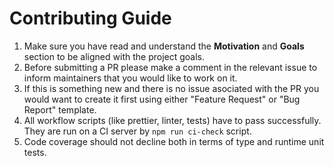 # Contributing Guide

1. Make sure you have read and understand the **Motivation** and **Goals** section to be aligned with the project goals.
2. Before submitting a PR please make a comment in the relevant issue to inform maintainers that you would like to work on it.
3. If this is something new and there is no issue asociated with the PR you would want to create it first using either "Feature Request" or "Bug Report" template.
4. All workflow scripts (like prettier, linter, tests) have to pass successfully. They are run on a CI server by `npm run ci-check` script.
5. Code coverage should not decline both in terms of type and runtime unit tests.
